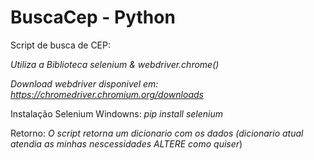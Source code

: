# BuscaCep - Python

Script de busca de CEP:

  *Utiliza a Biblioteca selenium & webdriver.chrome()*
  
  *Download webdriver disponivel em:  https://chromedriver.chromium.org/downloads*
  
Instalação Selenium Windowns: *pip install selenium*
  
Retorno:
 *O script retorna um dicionario com os dados
        (dicionario atual atendia as minhas nescessidades ALTERE como quiser*)
        
